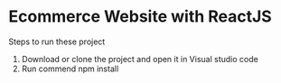 # Ecommerce Website with ReactJS

Steps to run these project
1. Download or clone the project and open it in Visual studio code
2. Run commend npm install
